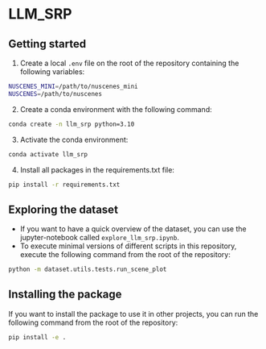 # LLM_SRP

## Getting started

1. Create a local `.env` file on the root of the repository containing the following variables:
```bash
NUSCENES_MINI=/path/to/nuscenes_mini
NUSCENES=/path/to/nuscenes
```
2. Create a conda environment with the following command:
```bash
conda create -n llm_srp python=3.10
```
3. Activate the conda environment:
```bash
conda activate llm_srp
```
4. Install all packages in the requirements.txt file:
```bash
pip install -r requirements.txt
```

## Exploring the dataset
- If you want to have a quick overview of the dataset, you can use the jupyter-notebook called `explore_llm_srp.ipynb`.
- To execute minimal versions of different scripts in this repository, execute the following command from the root of the repository:
```bash
python -m dataset.utils.tests.run_scene_plot
```

## Installing the package
If you want to install the package to use it in other projects, you can run the following command from the root of the repository:
```bash
pip install -e .
```
